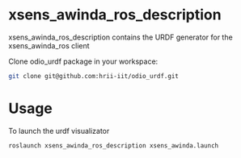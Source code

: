 # xsens_awinda_ros_description
xsens_awinda_ros_description contains the URDF generator for the xsens_awinda_ros client

Clone odio_urdf package in your workspace:
```bash
git clone git@github.com:hrii-iit/odio_urdf.git
```

# Usage
To launch the urdf visualizator
```bash
roslaunch xsens_awinda_ros_description xsens_awinda.launch
```